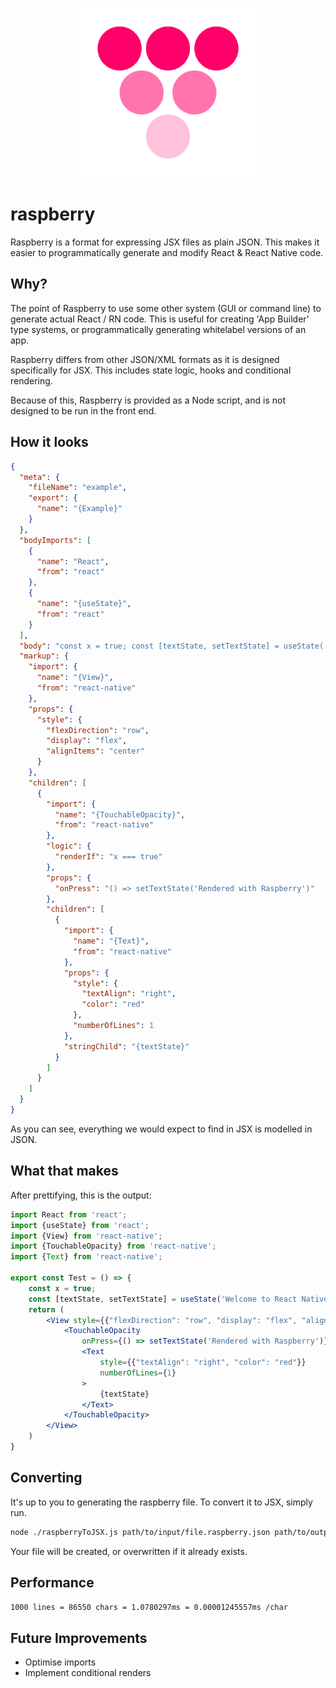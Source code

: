 <p align="center">
  <img width="300" src="logo.png" />
</p>

# raspberry
Raspberry is a format for expressing JSX files as plain JSON. This makes it easier to programmatically generate and modify React & React Native code.

## Why?
The point of Raspberry to use some other system (GUI or command line) to generate actual React / RN code. 
This is useful for creating 'App Builder' type systems, or programmatically generating whitelabel versions of an app. 

Raspberry differs from other JSON/XML formats as it is designed specifically for JSX. This includes state logic, hooks and conditional rendering.

Because of this, Raspberry is provided as a Node script, and is not designed to be run in the front end.

## How it looks
```json
{
  "meta": {
    "fileName": "example",
    "export": {
      "name": "{Example}"
    }
  },
  "bodyImports": [
    {
      "name": "React",
      "from": "react"
    },
    {
      "name": "{useState}",
      "from": "react"
    }
  ],
  "body": "const x = true; const [textState, setTextState] = useState('Welcome to React Native');",
  "markup": {
    "import": {
      "name": "{View}",
      "from": "react-native"
    },
    "props": {
      "style": {
        "flexDirection": "row",
        "display": "flex",
        "alignItems": "center"
      }
    },
    "children": [
      {
        "import": {
          "name": "{TouchableOpacity}",
          "from": "react-native"
        },
        "logic": {
          "renderIf": "x === true"
        },
        "props": {
          "onPress": "() => setTextState('Rendered with Raspberry')"
        },
        "children": [
          {
            "import": {
              "name": "{Text}",
              "from": "react-native"
            },
            "props": {
              "style": {
                "textAlign": "right",
                "color": "red"
              },
              "numberOfLines": 1
            },
            "stringChild": "{textState}"
          }
        ]
      }
    ]
  }
}
```

As you can see, everything we would expect to find in JSX is modelled in JSON.

## What that makes
After prettifying, this is the output:
```jsx
import React from 'react';
import {useState} from 'react';
import {View} from 'react-native';
import {TouchableOpacity} from 'react-native';
import {Text} from 'react-native';

export const Test = () => {
    const x = true;
    const [textState, setTextState] = useState('Welcome to React Native');
    return (
        <View style={{"flexDirection": "row", "display": "flex", "alignItems": "center"}}>
            <TouchableOpacity
                onPress={() => setTextState('Rendered with Raspberry')}>
                <Text
                    style={{"textAlign": "right", "color": "red"}}
                    numberOfLines={1}
                >
                    {textState}
                </Text>
            </TouchableOpacity>
        </View>
    )
}
```

## Converting
It's up to you to generating the raspberry file. To convert it to JSX, simply run.
```bash
node ./raspberryToJSX.js path/to/input/file.raspberry.json path/to/output.jsx
```

Your file will be created, or overwritten if it already exists.

## Performance
`1000 lines = 86550 chars = 1.0780297ms = 0.00001245557ms /char`

## Future Improvements
- Optimise imports
- Implement conditional renders